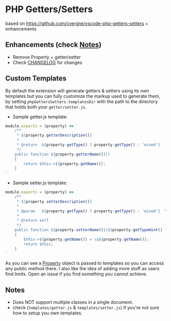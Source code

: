 # PHP Getters/Setters

based on https://github.com/cvergne/vscode-php-getters-setters + enhancements

## Enhancements (check [Notes](#notes))

* Remove Property + getter/setter
* Check [CHANGELOG](CHANGELOG.md) for changes

## Custom Templates

By default the extension will generate getters & setters using its own templates but you can fully customize the markup used to generate them,
by setting `phpGettersSetters.templatesDir` with the path to the directory that holds both your `getter/setter.js`.

- Sample getter.js template:

```js
module.exports = (property) => `
    /**
     * ${property.getterDescription()}
     *
     * @return  ${property.getType() ? property.getType() : 'mixed'}
     */
    public function ${property.getterName()}()
    {
        return $this->${property.getName()};
    }
`
```

- Sample setter.js template:

```js
module.exports = (property) => `
    /**
     * ${property.setterDescription()}
     *
     * @param   ${property.getType() ? property.getType() : 'mixed'}  \$${property.getName()}  ${property.getDescription() ? property.getDescription() : ''}
     *
     * @return self
     */
    public function ${property.setterName()}(${property.getTypeHint() ? property.getTypeHint() + ' ' : '' }\$${property.getName()})
    {
        $this->${property.getName()} = \$${property.getName()};
        return $this;
    }
`
```

As you can see a [Property](src/Contracts/Property.ts) object is passed to templates so you can access any public method there. I also like the idea of adding more stuff as users find limits. Open an issue if you find something you cannot achieve.

## Notes

- Does NOT support multiple classes in a single document.
- check (`templates/getter.js` & `templates/setter.js`) if you're not sure how to setup you own templates.
